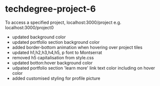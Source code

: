 # techdegree-project-6

To access a specified project, localhost:3000/project<id> e.g. localhost:3000/project0

- updated <body> background color
- updated portfolio section background color
- added border-bottom animation when hovering over project tiles
- updated h1,h2,h3,h4,h5, p font to Montserrat
- removed h5 capitalisation from style.css
- updated botton:hover background color
- udpated portfolio section 'learn more' link text color including on hover color
- added customised styling for profile picture
